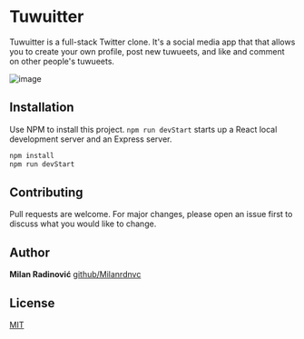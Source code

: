 # Tuwuitter

Tuwuitter is a full-stack Twitter clone. It's a social media app that that allows you to create your own profile, post new tuwueets, and like and comment on other people's tuwueets.

![image](https://user-images.githubusercontent.com/61325920/120070514-352c1280-c08b-11eb-8620-fc5baafe4349.png)

## Installation

Use NPM to install this project. `npm run devStart` starts up a React local development server and an Express server.

```bash
npm install
npm run devStart
```

## Contributing
Pull requests are welcome. For major changes, please open an issue first to discuss what you would like to change.

## Author

**Milan Radinović**
[github/Milanrdnvc](https://github.com/Milanrdnvc)


## License
[MIT](https://choosealicense.com/licenses/mit/)



